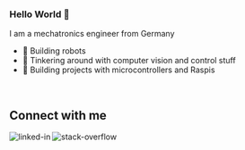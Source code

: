 ### Hello World 👋
I am a mechatronics engineer from Germany
- 🤖 Building robots
- 👀 Tinkering around with computer vision and control stuff
- 🚀 Building projects with microcontrollers and Raspis
<br>

## Connect with me

[<img align="left" alt="linked-in" src="https://img.shields.io/badge/linkedin-%230077B5.svg?&style=for-the-badge&logo=linkedin&logoColor=white" />](www.linkedin.com/in/frederick-blome)

[<img align="left" alt="stack-overflow" src="https://img.shields.io/badge/stack%20overflow-FE7A16?logo=stack-overflow&logoColor=white&style=for-the-badge" />](https://stackoverflow.com/users/17645170/frederick-blome)

<!--
[<img align="left" alt="medium" src="https://img.shields.io/badge/medium-%2312100E.svg?&style=for-the-badge&logo=medium&logoColor=white" />](https://56faisal.medium.com/)


[<img align="left" alt="facebook" src="https://img.shields.io/badge/facebook-%231877F2.svg?&style=for-the-badge&logo=facebook&logoColor=white" />](https://www.facebook.com/56faisal/)

[<img align="left" alt="twitter" src="https://img.shields.io/badge/twitter-%231DA1F2.svg?&style=for-the-badge&logo=twitter&logoColor=white" />](https://twitter.com/Mohamma88766694)<br>
-->
<br>

<!--
## Expertise

<img align="left" alt="react" src="https://img.shields.io/badge/react%20-%2320232a.svg?&style=for-the-badge&logo=react&logoColor=%2361DAFB" />

<img align="left" alt="nodejs" src="https://img.shields.io/badge/node.js%20-%2343853D.svg?&style=for-the-badge&logo=node.js&logoColor=white" />

<img align="left" alt="aws" src="https://img.shields.io/badge/Amazon%20AWS-%23232F3E?logo=amazon-aws&logoColor=white&style=for-the-badge" />

<img align="left" alt="medium" src="https://img.shields.io/badge/postgres-%23316192.svg?&style=for-the-badge&logo=postgresql&logoColor=white" />

<img align="left" alt="android" src="https://img.shields.io/badge/Android-3DDC84?logo=android&logoColor=white&style=for-the-badge" />

<img align="left" alt="spring" src="https://img.shields.io/badge/spring%20-%236DB33F.svg?&style=for-the-badge&logo=spring&logoColor=white" /><br>
<br>
-->
<!--
**p123ad/p123ad** is a ✨ _special_ ✨ repository because its `README.md` (this file) appears on your GitHub profile.

Here are some ideas to get you started:

- 🔭 I’m currently working on ...
- 🌱 I’m currently learning ...
- 👯 I’m looking to collaborate on ...
- 🤔 I’m looking for help with ...
- 💬 Ask me about ...
- 📫 How to reach me: ...
- 😄 Pronouns: ...
- ⚡ Fun fact: ...
-->
